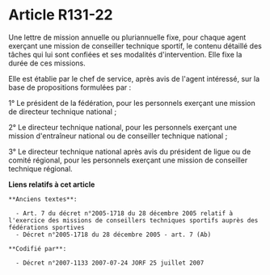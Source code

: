 # Article R131-22

Une lettre de mission annuelle ou pluriannuelle fixe, pour chaque agent exerçant une mission de conseiller technique sportif,
le contenu détaillé des tâches qui lui sont confiées et ses modalités d'intervention. Elle fixe la durée de ces missions.

Elle est établie par le chef de service, après avis de l'agent intéressé, sur la base de propositions formulées par :

1° Le président de la fédération, pour les personnels exerçant une mission de directeur technique national ;

2° Le directeur technique national, pour les personnels exerçant une mission d'entraîneur national ou de conseiller technique
national ;

3° Le directeur technique national après avis du président de ligue ou de comité régional, pour les personnels exerçant une
mission de conseiller technique régional.

**Liens relatifs à cet article**

	**Anciens textes**:

	  - Art. 7 du décret n°2005-1718 du 28 décembre 2005 relatif à l'exercice des missions de conseillers techniques sportifs auprès des fédérations sportives
	  - Décret n°2005-1718 du 28 décembre 2005 - art. 7 (Ab)

	**Codifié par**:

	  - Décret n°2007-1133 2007-07-24 JORF 25 juillet 2007
